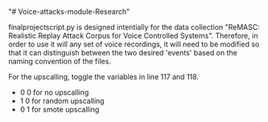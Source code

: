 "# Voice-attacks-module-Research" 

finalprojectscript.py is designed intentially for the data collection "ReMASC: Realistic Replay Attack Corpus for Voice Controlled Systems". Therefore, in order to use it will any set of voice recordings, it will need to be modified so that it can distinguish between the two desired 'events' based on the naming convention of the files.

For the upscalling, toggle the variables in line 117 and 118.
- 0 0 for no upscalling
- 1 0 for random upscalling
- 0 1 for smote upscalling
